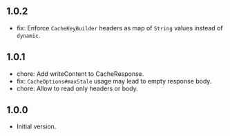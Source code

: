 ## 1.0.2
- fix: Enforce `CacheKeyBuilder` headers as map of `String` values instead of `dynamic`.

## 1.0.1
- chore: Add writeContent to CacheResponse.
- fix: `CacheOptions#maxStale` usage may lead to empty response body.
- chore: Allow to read only headers or body.

## 1.0.0
- Initial version.
